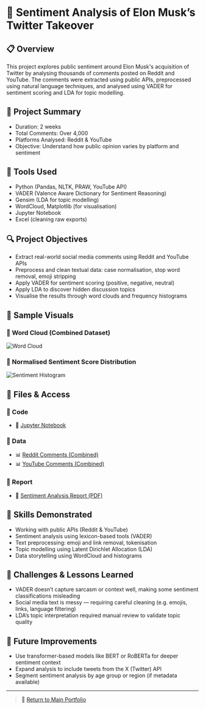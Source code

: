 # 🧠 Sentiment Analysis of Elon Musk’s Twitter Takeover

## 📋 Overview
This project explores public sentiment around Elon Musk's acquisition of Twitter by analysing thousands of comments posted on Reddit and YouTube. The comments were extracted using public APIs, preprocessed using natural language techniques, and analysed using VADER for sentiment scoring and LDA for topic modelling.

## 📅 Project Summary
- Duration: 2 weeks
- Total Comments: Over 4,000
- Platforms Analysed: Reddit & YouTube
- Objective: Understand how public opinion varies by platform and sentiment

## 🧰 Tools Used
- Python (Pandas, NLTK, PRAW, YouTube API)
- VADER (Valence Aware Dictionary for Sentiment Reasoning)
- Gensim (LDA for topic modelling)
- WordCloud, Matplotlib (for visualisation)
- Jupyter Notebook
- Excel (cleaning raw exports)

## 🔍 Project Objectives
- Extract real-world social media comments using Reddit and YouTube APIs
- Preprocess and clean textual data: case normalisation, stop word removal, emoji stripping
- Apply VADER for sentiment scoring (positive, negative, neutral)
- Apply LDA to discover hidden discussion topics
- Visualise the results through word clouds and frequency histograms

## 📸 Sample Visuals

### 🔹 Word Cloud (Combined Dataset)
![Word Cloud](./images/word%20cloud.png)

### 🔹 Normalised Sentiment Score Distribution
![Sentiment Histogram](./images/Normalised%20sentiment%20score%20distribution.png)

## 📂 Files & Access

### 📁 Code
- 🧪 [Jupyter Notebook](./code/CombinedCommentInfo.ipynb)

### 📁 Data
- 📊 [Reddit Comments (Combined)](./data/1104-RedditCommentsCombined.xlsx)
- 📊 [YouTube Comments (Combined)](./data/3081-YouTubeCommentsCombined.xlsx)

### 📁 Report
- 📄 [Sentiment Analysis Report (PDF)](./report/Sentiment-Analysis-Elon-Musk-Twitter.pdf)

## 🧠 Skills Demonstrated
- Working with public APIs (Reddit & YouTube)
- Sentiment analysis using lexicon-based tools (VADER)
- Text preprocessing: emoji and link removal, tokenisation
- Topic modelling using Latent Dirichlet Allocation (LDA)
- Data storytelling using WordCloud and histograms

## 🔄 Challenges & Lessons Learned
- VADER doesn’t capture sarcasm or context well, making some sentiment classifications misleading
- Social media text is messy — requiring careful cleaning (e.g. emojis, links, language filtering)
- LDA’s topic interpretation required manual review to validate topic quality

## 🚀 Future Improvements
- Use transformer-based models like BERT or RoBERTa for deeper sentiment context
- Expand analysis to include tweets from the X (Twitter) API
- Segment sentiment analysis by age group or region (if metadata available)

---

> 📁 [Return to Main Portfolio](..)
